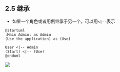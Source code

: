 ## 2.5 继承
- 如果一个角色或者用例继承于另一个，可以用`<|--`表示

```
@startuml
:Main Admin: as Admin
(Use the application) as (Use)

User <|-- Admin
(Start) <|-- (Use)
@enduml
```

![](http://www.plantuml.com/plantuml/png/SoWkIImgAStDuRBoJSpCKt1CoStCir98B8Qmk3H2YrCLIZ9I5H8B2d8oanDBClFpD47I80bDBYuWMQHWKwEh2rCV339F4om4LUEGcfS2j000)